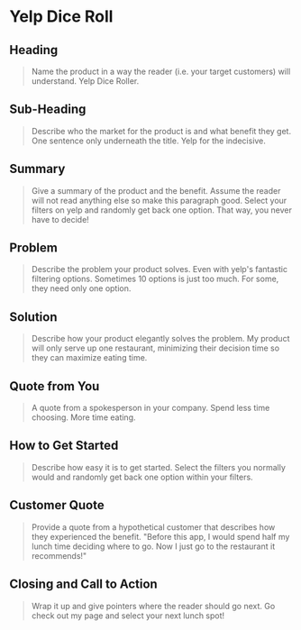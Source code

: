 # Yelp Dice Roll #

<!-- 
> This material was originally posted [here](http://www.quora.com/What-is-Amazons-approach-to-product-development-and-product-management). It is reproduced here for posterities sake.

There is an approach called "working backwards" that is widely used at Amazon. They work backwards from the customer, rather than starting with an idea for a product and trying to bolt customers onto it. While working backwards can be applied to any specific product decision, using this approach is especially important when developing new products or features.

For new initiatives a product manager typically starts by writing an internal press release announcing the finished product. The target audience for the press release is the new/updated product's customers, which can be retail customers or internal users of a tool or technology. Internal press releases are centered around the customer problem, how current solutions (internal or external) fail, and how the new product will blow away existing solutions.

If the benefits listed don't sound very interesting or exciting to customers, then perhaps they're not (and shouldn't be built). Instead, the product manager should keep iterating on the press release until they've come up with benefits that actually sound like benefits. Iterating on a press release is a lot less expensive than iterating on the product itself (and quicker!).

If the press release is more than a page and a half, it is probably too long. Keep it simple. 3-4 sentences for most paragraphs. Cut out the fat. Don't make it into a spec. You can accompany the press release with a FAQ that answers all of the other business or execution questions so the press release can stay focused on what the customer gets. My rule of thumb is that if the press release is hard to write, then the product is probably going to suck. Keep working at it until the outline for each paragraph flows. 

Oh, and I also like to write press-releases in what I call "Oprah-speak" for mainstream consumer products. Imagine you're sitting on Oprah's couch and have just explained the product to her, and then you listen as she explains it to her audience. That's "Oprah-speak", not "Geek-speak".

Once the project moves into development, the press release can be used as a touchstone; a guiding light. The product team can ask themselves, "Are we building what is in the press release?" If they find they're spending time building things that aren't in the press release (overbuilding), they need to ask themselves why. This keeps product development focused on achieving the customer benefits and not building extraneous stuff that takes longer to build, takes resources to maintain, and doesn't provide real customer benefit (at least not enough to warrant inclusion in the press release).
 -->
 
## Heading ##
  > Name the product in a way the reader (i.e. your target customers) will understand.
  Yelp Dice Roller.

## Sub-Heading ##
  > Describe who the market for the product is and what benefit they get. One sentence only underneath the title.
  Yelp for the indecisive.

## Summary ##
  > Give a summary of the product and the benefit. Assume the reader will not read anything else so make this paragraph good.
  Select your filters on yelp and randomly get back one option. That way, you never have to decide!

## Problem ##
  > Describe the problem your product solves.
  Even with yelp's fantastic filtering options. Sometimes 10 options is just too much. For some, they need only one option.

## Solution ##
  > Describe how your product elegantly solves the problem.
  My product will only serve up one restaurant, minimizing their decision time so they can maximize eating time.

## Quote from You ##
  > A quote from a spokesperson in your company.
  Spend less time choosing. More time eating.

## How to Get Started ##
  > Describe how easy it is to get started.
  Select the filters you normally would and randomly get back one option within your filters.

## Customer Quote ##
  > Provide a quote from a hypothetical customer that describes how they experienced the benefit.
  "Before this app, I would spend half my lunch time deciding where to go. Now I just go to the restaurant it recommends!"

## Closing and Call to Action ##
  > Wrap it up and give pointers where the reader should go next.
  Go check out my page and select your next lunch spot!


